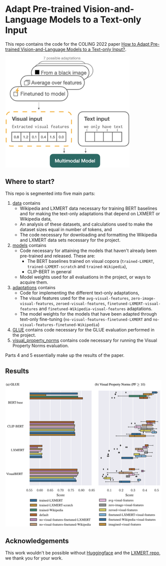 # Adapt Pre-trained Vision-and-Language Models to a Text-only Input

This repo contains the code for the COLING 2022 paper [How to Adapt Pre-trained Vision-and-Language Models to a Text-only Input?](https://aclanthology.org/2022.coling-1.494.pdf).

<img src="images/overview.png" width="400"/>

## Where to start?

This repo is segmented into five main parts:

1. [data](data) contains 
    * Wikipedia and LXMERT data necessary for training BERT baselines and for making the text-only adaptations that depend on LXMERT or Wikipedia data,
    * An analysis of these datasets, and calculations used to make the dataset sizes equal in number of tokens, and
    * The code necessary for downloading and formatting the Wikipedia and LXMERT data sets necessary for the project.
2. [models](models) contains 
    * Code necessary for attaining the models that haven't already been pre-trained and released. These are:
        * The BERT baselines trained on visual copora (`trained-LXMERT`, `trained-LXMERT-scratch` and `trained-Wikipedia`),
        * CLIP-BERT in general
    * Model weights used for all evaluations in the project, or ways to acquire them.
3. [adaptations](adaptations) contains
    * Code for implementing the different text-only adaptations,
    * The visual features used for the `avg-visual-features`, `zero-image-visual-features`, `zeroed-visual-features`, `finetuned-LXMERT-visual-features` and `finetuned-Wikipedia-visual-features` adaptations.
    * The model weights for the models that have been adapted through text-only fine-tuning (`no-visual-features-finetuned-LXMERT` and `no-visual-features-finetuned-Wikipedia`)
4. [GLUE](GLUE) contains code necessary for the GLUE evaluation performed in the project.
5. [visual_property_norms](visual_property_norms) contains code necessary for running the Visual Property Norms evaluation.

Parts 4 and 5 essentially make up the results of the paper.

## Results

<img src="images/results.png" width="800"/>

## Acknowledgements
This work wouldn't be possible without [Huggingface](https://huggingface.co/) and the [LXMERT repo](https://github.com/airsplay/lxmert), we thank you for your work.
